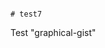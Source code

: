                                                                                                                                                                                                                                                                                                                                                                                                                                                                                  # test7
Test "graphical-gist"